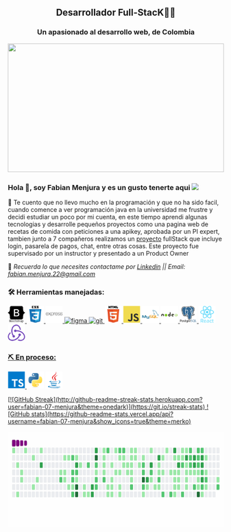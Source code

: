 
<h2 align="center">Desarrollador Full-StacK👨‍💻</h2>
<h3  align="center" >Un apasionado al desarrollo web, de Colombia</h3>
 <a href="https://www.linkedin.com/in/fabian-menjura-1409ba216/">
 <img  height="300px" width="100%" src="https://user-images.githubusercontent.com/86250631/209225927-b64f22d8-b04f-40e9-8cd8-e7d268d3e93a.gif"/>
 </a>
<h3 align="left">Hola 👋, soy Fabian Menjura y es un gusto tenerte aqui <img src="./src/wave.gif" width="30px"></h3>

 <p> 💬 Te cuento que no llevo mucho en la programación y que no ha sido facil, cuando comence a ver programación java en la universidad me frustre  y decidi estudiar un poco por mi cuenta, en este tiempo aprendi algunas tecnologias y desarrolle pequeños proyectos como una pagina web de recetas de comida con peticiones a una apikey, aprobada por un PI expert, tambien junto a 7 compañeros realizamos un <a href="https://find-your-teacher-pf.vercel.app/">proyecto</a> fullStack que incluye login, pasarela de pagos, chat, entre otras cosas. Este proyecto fue supervisado por un instructor y presentado a un Product Owner</p>
 
 📣 <em>Recuerda lo que necesites contactame por <a href="https://www.linkedin.com/in/fabian-menjura-1409ba216/">Linkedin</a> || Email: fabian.menjura.22@gmail.com </em>
 
 <h3 align="left">🛠️ Herramientas manejadas:</h3>

<p align="left"> <a href="https://getbootstrap.com" target="_blank" rel="noreferrer"> <img src="https://raw.githubusercontent.com/devicons/devicon/master/icons/bootstrap/bootstrap-plain-wordmark.svg" alt="bootstrap" width="40" height="40"/> </a> <a href="https://www.w3schools.com/css/" target="_blank" rel="noreferrer"> <img src="https://raw.githubusercontent.com/devicons/devicon/master/icons/css3/css3-original-wordmark.svg" alt="css3" width="40" height="40"/> </a> <a href="https://expressjs.com" target="_blank" rel="noreferrer"> <img src="https://raw.githubusercontent.com/devicons/devicon/master/icons/express/express-original-wordmark.svg" alt="express" width="40" height="40"/> </a> <a href="https://www.figma.com/" target="_blank" rel="noreferrer"> <img src="https://www.vectorlogo.zone/logos/figma/figma-icon.svg" alt="figma" width="40" height="40"/> </a> <a href="https://git-scm.com/" target="_blank" rel="noreferrer"> <img src="https://www.vectorlogo.zone/logos/git-scm/git-scm-icon.svg" alt="git" width="40" height="40"/> </a> <a href="https://www.w3.org/html/" target="_blank" rel="noreferrer"> <img src="https://raw.githubusercontent.com/devicons/devicon/master/icons/html5/html5-original-wordmark.svg" alt="html5" width="40" height="40"/> </a> <a href="https://www.java.com" target="_blank" rel="noreferrer"> <img src="https://raw.githubusercontent.com/devicons/devicon/master/icons/javascript/javascript-original.svg" alt="javascript" width="40" height="40"/> </a> <a href="https://www.mysql.com/" target="_blank" rel="noreferrer">
 <img src="https://raw.githubusercontent.com/devicons/devicon/master/icons/mysql/mysql-original-wordmark.svg" alt="mysql" width="40" height="40"/> </a> <a href="https://nodejs.org" target="_blank" rel="noreferrer">  <img src="https://raw.githubusercontent.com/devicons/devicon/master/icons/nodejs/nodejs-original-wordmark.svg" alt="nodejs" width="40" height="40"/> </a> <a href="https://www.postgresql.org" target="_blank" rel="noreferrer">
 <img src="https://raw.githubusercontent.com/devicons/devicon/master/icons/postgresql/postgresql-original-wordmark.svg" alt="postgresql" width="40" height="40"/> </a> <a href="https://www.python.org" target="_blank" rel="noreferrer">  <img src="https://raw.githubusercontent.com/devicons/devicon/master/icons/react/react-original-wordmark.svg" alt="react" width="40" height="40"/> </a> <a href="https://redux.js.org" target="_blank" rel="noreferrer">  <img src="https://raw.githubusercontent.com/devicons/devicon/master/icons/redux/redux-original.svg" alt="redux" width="40" height="40"/> </a> <a href="https://www.typescriptlang.org/" target="_blank" rel="noreferrer"> 
</p>
 
 
 <h3 align="left">⛏️ En proceso:</h3>
 <p align="left"> <a href="https://getbootstrap.com" target="_blank" rel="noreferrer"> 
  <img src="https://raw.githubusercontent.com/devicons/devicon/master/icons/typescript/typescript-original.svg" alt="typescript" width="40" height="40"/> </a> 
  <img src="https://raw.githubusercontent.com/devicons/devicon/master/icons/python/python-original.svg" alt="python" width="40" height="40"/> </a> <a href="https://reactjs.org/" target="_blank" rel="noreferrer">  <img src="https://raw.githubusercontent.com/devicons/devicon/master/icons/java/java-original.svg" alt="java" width="40" height="40"/> </a> <a href="https://developer.mozilla.org/en-US/docs/Web/JavaScript" target="_blank" rel="noreferrer">
 </p>
 
 <div>
  <a href="https://github.com/fabian-07-menjura/github-readme-stats">
 [![GitHub Streak](http://github-readme-streak-stats.herokuapp.com?user=fabian-07-menjura&theme=onedark)](https://git.io/streak-stats)
 ![GitHub stats](https://github-readme-stats.vercel.app/api?username=fabian-07-menjura&show_icons=true&theme=merko)
</div>
   
<br />

 
   <img padding="10px" width="100%" height="220px" src="https://raw.githubusercontent.com/Platane/snk/output/github-contribution-grid-snake.gif"/>

